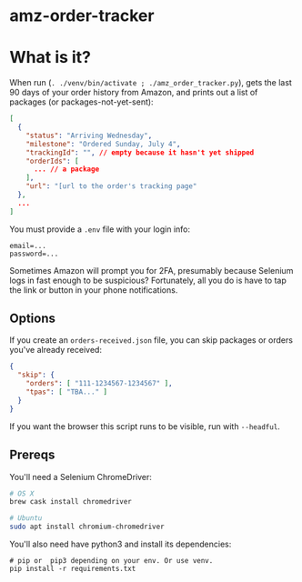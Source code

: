 # amz-order-tracker

# What is it?
When run (`. ./venv/bin/activate ; ./amz_order_tracker.py`), gets the last 90 days of your order history from Amazon, and prints
out a list of packages (or packages-not-yet-sent):
```json
[
  {
    "status": "Arriving Wednesday",
    "milestone": "Ordered Sunday, July 4",
    "trackingId": "", // empty because it hasn't yet shipped
    "orderIds": [
      ... // a package 
    ],
    "url": "[url to the order's tracking page"
  },
  ...
]
```

You must provide a `.env` file with your login info:
```
email=...
password=...
```

Sometimes Amazon will prompt you for 2FA, presumably because Selenium logs in
fast enough to be suspicious? Fortunately, all you do is have to tap the link or
button in your phone notifications.

## Options
If you create an `orders-received.json` file, you can skip packages or orders
you've already received:

```json
{
  "skip": {
    "orders": [ "111-1234567-1234567" ],
    "tpas": [ "TBA..." ]
  }
}
```

If you want the browser this script runs to be visible, run with `--headful`.

## Prereqs
You'll need a Selenium ChromeDriver:
```bash
# OS X
brew cask install chromedriver

# Ubuntu
sudo apt install chromium-chromedriver
```

You'll also need have python3 and install its dependencies:
```
# pip or  pip3 depending on your env. Or use venv.
pip install -r requirements.txt
```
